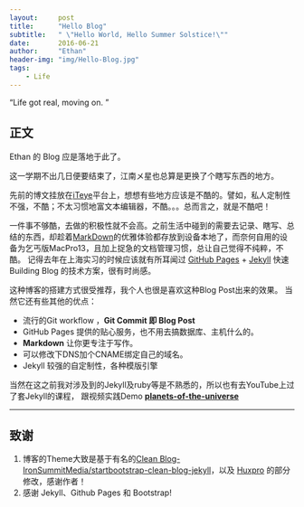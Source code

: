 ```yaml
---
layout:     post
title:      "Hello Blog"
subtitle:   " \"Hello World, Hello Summer Solstice!\""
date:       2016-06-21
author:     "Ethan"
header-img: "img/Hello-Blog.jpg"
tags:
    - Life
---
```


“Life got real, moving on. ”


## 正文

Ethan 的 Blog 应是落地于此了。

  这一学期不出几日便要结束了，江南メ星也总算是更换了个瞎写东西的地方。

先前的博文挂放在[iTeye](http://www.iteye.com/)平台上，想想有些地方应该是不酷的。譬如，私人定制性不强，不酷；不太习惯地富文本编辑器，不酷。。。总而言之，就是不酷吧！

一件事不够酷，去做的积极性就不会高。之前生活中碰到的需要去记录、瞎写、总结的东西，却趁着[MarkDown](https://guides.github.com/features/mastering-markdown/)的优雅体验都存放到设备本地了，而奈何自用的设备为乞丐版MacPro13，且加上捉急的文档管理习惯，总让自己觉得不纯粹，不酷。 记得去年在上海实习的时候应该就有所耳闻过 [GitHub Pages](https://pages.github.com/) + [Jekyll](http://jekyllrb.com/) 快速 Building Blog 的技术方案，很有时尚感。


这种博客的搭建方式很受推荐，我个人也很是喜欢这种Blog Post出来的效果。
当然它还有些其他的优点：

* 流行的Git workflow ，**Git Commit 即 Blog Post**
* GitHub Pages 提供的贴心服务，也不用去搞数据库、主机什么的。
* **Markdown** 让你更专注于写作。
* 可以修改下DNS加个CNAME绑定自己的域名。 
* Jekyll 较强的自定制性，各种模版引擎


当然在这之前我对涉及到的Jekyll及ruby等是不熟悉的，所以也有去YouTube上过了套Jekyll的课程， 跟视频实践Demo [**planets-of-the-universe**](https://ethanpen.github.io/planets-of-the-universe/)

---

## 致谢

1. 博客的Theme大致是基于有名的[Clean Blog-IronSummitMedia/startbootstrap-clean-blog-jekyll](https://github.com/IronSummitMedia/startbootstrap-clean-blog-jekyll)，以及 [Huxpro](https://github.com/Huxpro/huxpro.github.io) 的部分修改，感谢作者！
2. 感谢 Jekyll、Github Pages 和 Bootstrap!



